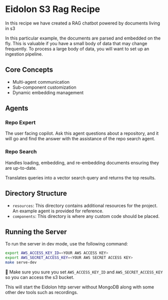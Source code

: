 # Eidolon S3 Rag Recipe

In this recipe we have created a RAG chatbot powered by documents living in s3

In this particular example, the documents are parsed and embedded on the fly. This is valuable if you have a small body
of data that may change frequently. To process a large body of data, you will want to set up an ingestion pipeline.

## Core Concepts
* Multi-agent communication
* Sub-component customization
* Dynamic embedding management

## Agents
### Repo Expert
The user facing copilot. Ask this agent questions about a repository, and it will go and find the answer with the
assistance of the repo search agent.

### Repo Search
Handles loading, embedding, and re-embedding documents ensuring they are up-to-date.

Translates queries into a vector search query and returns the top results.

## Directory Structure

- `resources`: This directory contains additional resources for the project. An example agent is provided for reference.
- `components`: This directory is where any custom code should be placed.

## Running the Server

To run the server in dev mode, use the following command:

```bash
export AWS_ACCESS_KEY_ID=<YOUR AWS ACCESS KEY>
export AWS_SECRET_ACCESS_KEY=<YOUR AWS SECRET ACCESS KEY>
make serve-dev
```

🚨 Make sure you sure you set `AWS_ACCESS_KEY_ID` and `AWS_SECRET_ACCESS_KEY` so you can access the s3 bucket.

This will start the Eidolon http server without MongoDB along with some other dev tools such as recordings.
